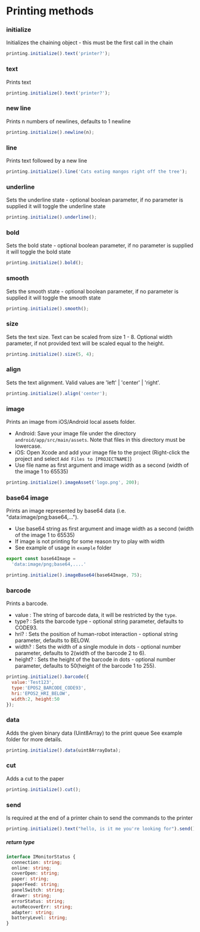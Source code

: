 # Printing methods

### initialize

Initializes the chaining object - this must be the first call in the chain

```javascript
printing.initialize().text('printer?');
```

### text

Prints text

```javascript
printing.initialize().text('printer?');
```

### new line

Prints n numbers of newlines, defaults to 1 newline

```javascript
printing.initialize().newline(n);
```

### line

Prints text followed by a new line

```javascript
printing.initialize().line('Cats eating mangos right off the tree');
```

### underline

Sets the underline state - optional boolean parameter, if no parameter is supplied it will toggle the underline state

```javascript
printing.initialize().underline();
```

### bold

Sets the bold state - optional boolean parameter, if no parameter is supplied it will toggle the bold state

```javascript
printing.initialize().bold();
```

### smooth

Sets the smooth state - optional boolean parameter, if no parameter is supplied it will toggle the smooth state

```javascript
printing.initialize().smooth();
```

### size

Sets the text size. Text can be scaled from size 1 - 8. Optional width parameter, if not provided text will be scaled equal to the height.

```javascript
printing.initialize().size(5, 4);
```

### align

Sets the text alignment. Valid values are 'left' | 'center' | 'right'.

```javascript
printing.initialize().align('center');
```

### image

Prints an image from iOS/Android local assets folder.

- Android: Save your image file under the directory `android/app/src/main/assets`. Note that files in this directory must be lowercase.
- iOS: Open Xcode and add your image file to the project (Right-click the project and select `Add Files to [PROJECTNAME]`)
- Use file name as first argument and image width as a second (width of the image 1 to 65535)

```javascript
printing.initialize().imageAsset('logo.png', 200);
```

### base64 image

Prints an image represented by base64 data (i.e. "data:image/png;base64,...").

- Use base64 string as first argument and image width as a second (width of the image 1 to 65535)
- If image is not printing for some reason try to play with width
- See example of usage in `example` folder

```javascript
export const base64Image =
  'data:image/png;base64,....'

printing.initialize().imageBase64(base64Image, 75);
```

### barcode

Prints a barcode.

- value : The string of barcode data, it will be restricted by the `type`.
- type? : Sets the barcode type - optional string parameter, defaults to CODE93.
- hri? : Sets the position of human-robot interaction - optional string parameter, defaults to BELOW.
- width? : Sets the width of a single module in dots - optional number parameter, defaults to 2(width of the barcode 2 to 6).
- height? : Sets the height of the barcode in dots - optional number parameter, defaults to 50(height of the barcode 1 to 255).

```javascript
printing.initialize().barcode({
  value:'Test123',
  type:'EPOS2_BARCODE_CODE93',
  hri:'EPOS2_HRI_BELOW',
  width:2, height:50
});
```

### data
Adds the given binary data (Uint8Array) to the print queue
See example folder for more details.

```javascript
printing.initialize().data(uint8ArrayData);
```

### cut

Adds a cut to the paper

```javascript
printing.initialize().cut();
```

### send

Is required at the end of a printer chain to send the commands to the printer

```javascript
printing.initialize().text("hello, is it me you're looking for").send();
```

##### return type

```typescript
interface IMonitorStatus {
  connection: string;
  online: string;
  coverOpen: string;
  paper: string;
  paperFeed: string;
  panelSwitch: string;
  drawer: string;
  errorStatus: string;
  autoRecoverErr: string;
  adapter: string;
  batteryLevel: string;
}
```
